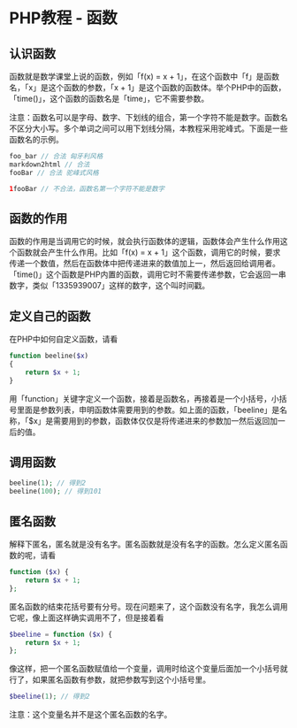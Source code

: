 # PHP教程 - 函数

## 认识函数

函数就是数学课堂上说的函数，例如「f(x) = x + 1」，在这个函数中「f」是函数名，「x」是这个函数的参数，「x + 1」是这个函数的函数体。举个PHP中的函数，「time()」，这个函数的函数名是「time」，它不需要参数。

注意：函数名可以是字母、数字、下划线的组合，第一个字符不能是数字。函数名不区分大小写。多个单词之间可以用下划线分隔，本教程采用驼峰式。下面是一些函数名的示例。

```php
foo_bar // 合法 匈牙利风格
markdown2html // 合法
fooBar // 合法 驼峰式风格

1fooBar // 不合法，函数名第一个字符不能是数字
```

## 函数的作用

函数的作用是当调用它的时候，就会执行函数体的逻辑，函数体会产生什么作用这个函数就会产生什么作用。比如「f(x) = x + 1」这个函数，调用它的时候，要求传递一个数值，然后在函数体中把传递进来的数值加上一，然后返回给调用者。「time()」这个函数是PHP内置的函数，调用它时不需要传递参数，它会返回一串数字，类似「1335939007」这样的数字，这个叫时间戳。

## 定义自己的函数

在PHP中如何自定义函数，请看

```php
function beeline($x)
{
    return $x + 1;
}
```

用「function」关键字定义一个函数，接着是函数名，再接着是一个小括号，小括号里面是参数列表，申明函数体需要用到的参数。如上面的函数，「beeline」是名称，「$x」是需要用到的参数，函数体仅仅是将传递进来的参数加一然后返回加一后的值。

## 调用函数

```php
beeline(1); // 得到2
beeline(100); // 得到101
```

## 匿名函数

解释下匿名，匿名就是没有名字。匿名函数就是没有名字的函数。怎么定义匿名函数的呢，请看

```php
function ($x) {
    return $x + 1;
};
```

匿名函数的结束花括号要有分号。现在问题来了，这个函数没有名字，我怎么调用它呢，像上面这样确实调用不了，但是接着看

```php
$beeline = function ($x) {
    return $x + 1;
};
```

像这样，把一个匿名函数赋值给一个变量，调用时给这个变量后面加一个小括号就行了，如果匿名函数有参数，就把参数写到这个小括号里。

```php
$beeline(1); // 得到2
```

注意：这个变量名并不是这个匿名函数的名字。
